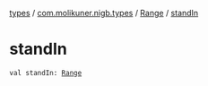 [types](../../index.md) / [com.molikuner.nigb.types](../index.md) / [Range](index.md) / [standIn](./stand-in.md)

# standIn

`val standIn: `[`Range`](index.md)